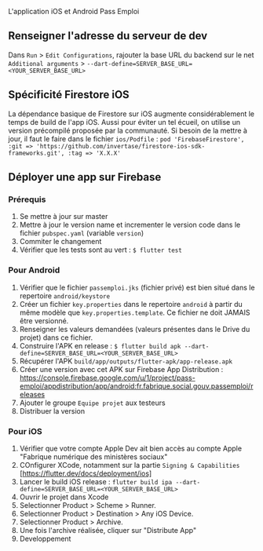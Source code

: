 L'application iOS et Android Pass Emploi

## Renseigner l'adresse du serveur de dev
Dans `Run` > `Edit Configurations`, rajouter la base URL du backend 
sur le net `Additional arguments` > `--dart-define=SERVER_BASE_URL=<YOUR_SERVER_BASE_URL>`

## Spécificité Firestore iOS
La dépendance basique de Firestore sur iOS augmente considérablement le temps de build de l'app iOS. 
Aussi pour éviter un tel écueil, on utilise un version précompilé proposée par la communauté. 
Si besoin de la mettre à jour, il faut le faire dans le fichier `ios/Podfile` :
`pod 'FirebaseFirestore', :git => 'https://github.com/invertase/firestore-ios-sdk-frameworks.git', :tag => 'X.X.X'` 

## Déployer une app sur Firebase
### Prérequis
1. Se mettre à jour sur master
2. Mettre à jour le version name et incrementer le version code dans le fichier `pubspec.yaml` (variable `version`)
3. Commiter le changement 
4. Vérifier que les tests sont au vert : `$ flutter test`

### Pour Android
1. Vérifier que le fichier `passemploi.jks` (fichier privé) est bien situé dans le repertoire `android/keystore` 
2. Créer un fichier `key.properties` dans le repertoire `android` à partir du même modèle que `key.properties.template`. Ce fichier ne doit JAMAIS être versionné.
3. Renseigner les valeurs demandées (valeurs présentes dans le Drive du projet) dans ce fichier.
4. Construire l'APK en release : `$ flutter build apk --dart-define=SERVER_BASE_URL=<YOUR_SERVER_BASE_URL>`
5. Récupérer l'APK `build/app/outputs/flutter-apk/app-release.apk` 
6. Créer une version avec cet APK sur Firebase App Distribution : https://console.firebase.google.com/u/1/project/pass-emploi/appdistribution/app/android:fr.fabrique.social.gouv.passemploi/releases
7. Ajouter le groupe `Equipe projet` aux testeurs
8. Distribuer la version 


### Pour iOS
1. Vérifier que votre compte Apple Dev ait bien accès au compte Apple "Fabrique numérique des ministères sociaux"
2. COnfigurer XCode, notamment sur la partie `Signing & Capabilities` [https://flutter.dev/docs/deployment/ios]
3. Lancer le build iOS release : `flutter build ipa --dart-define=SERVER_BASE_URL=<YOUR_SERVER_BASE_URL>`
4. Ouvrir le projet dans Xcode
5. Selectionner Product > Scheme > Runner.
6. Selectionner Product > Destination > Any iOS Device.
7. Selectionner Product > Archive.
8. Une fois l'archive réalisée, cliquer sur "Distribute App"
9. Developpement